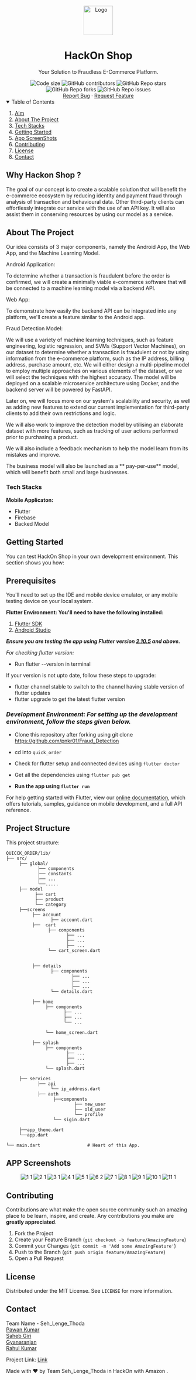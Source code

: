 <br />

<div align="center">
  <a href="https://github.com/pnkr01/Fraud_Detection">
    <img src="https://user-images.githubusercontent.com/83778936/182015338-58021bcb-1855-4d81-8745-c7ee34b4ccf3.png" alt="Logo" width="80" height="80">
  </a>
  <h1 align="center"><b>HackOn Shop</b></h1>
    <p align="center">
    Your Solution to Fraudless E-Commerce Platform.
  </p>
<img src="https://img.shields.io/github/languages/code-size/pnkr01/ghumo?style=flat-square" alt="Code size" />
<img alt="GitHub contributors" src="https://img.shields.io/github/contributors/pnkr01/ghumo?style=flat-square">
<img alt="GitHub Repo stars" src="https://img.shields.io/github/stars/pnkr01/ghumo?style=flat-square">
<img alt="GitHub Repo forks" src="https://img.shields.io/github/forks/pnkr01/ghumo?style=flat-square">
<img alt="GitHub Repo issues" src="https://img.shields.io/github/issues/pnkr01/ghumo?style=flat-square">
<br />
<a href="https://github.com/pnkr01/Fraud_Detection/issues">Report Bug</a>
·
<a href="https://github.com/pnkr01/Fraud_Detection/issues">Request Feature</a>
</div>

<!-- TABLE OF CONTENTS -->
<details open="open">
  <summary>Table of Contents</summary>
  <ol>
    <li>
      <a href="#why-hackon-shop-">Aim</a>
    </li>
    <li>
      <a href="#about-the-project">About The Project</a>
    </li>
    <li>
      <a href="#tech-stacks">Tech Stacks</a>
    </li>
    <li>
      <a href="#getting-started">Getting Started</a>
    </li>
    <li><a href="#app-screenshots">App ScreenShots</a></li>
    <li><a href="#contributing">Contributing</a></li>
    <li><a href="#license">License</a></li>
    <li><a href="#contact">Contact</a></li>
  </ol>
</details>

## Why Hackon Shop ?

The goal of our concept is to create a scalable solution that will benefit the e-commerce ecosystem by reducing identity and payment fraud through analysis of transaction and behavioural data. Other third-party clients can effortlessly integrate our service with the use of an API key. It will also assist them in conserving resources by using our model as a service.

## About The Project

Our idea consists of 3 major components, namely the Android App, the Web App, and the Machine Learning Model.

Android Application:

To determine whether a transaction is fraudulent before the order is confirmed, we will create a minimally viable e-commerce software that will be connected to a machine learning model via a backend API.

Web App:

To demonstrate how easily the backend API can be integrated into any platform, we'll create a feature similar to the Android app.

Fraud Detection Model:

We will use a variety of machine learning techniques, such as feature engineering, logistic regression, and SVMs (Support Vector Machines), on our dataset to determine whether a transaction is fraudulent or not by using information from the e-commerce platform, such as the IP address, billing address, purchase amount, etc. We will either design a multi-pipeline model to employ multiple approaches on various elements of the dataset, or we will select the techniques with the highest accuracy. The model will be deployed on a scalable microservice architecture using Docker, and the backend server will be powered by FastAPI.

Later on, we will focus more on our system's scalability and security, as well as adding new features to extend our current implementation for third-party clients to add their own restrictions and logic.

We will also work to improve the detection model by utilising an elaborate dataset with more features, such as tracking of user actions performed prior to purchasing a product.

We will also include a feedback mechanism to help the model learn from its mistakes and improve.

The business model will also be launched as a ** pay-per-use** model, which will benefit both small and large businesses.


### Tech Stacks

**Mobile Applicaton:**

- Flutter
- Firebase
- Backed Model


## Getting Started

You can test HackOn Shop in your own development environment. This section shows you how:

## Prerequisites

You'll need to set up the IDE and mobile device emulator, or any mobile testing device on your local system.


**Flutter Environment: You'll need to have the following installed:**

1. [Flutter SDK](https://flutter.dev/docs/get-started/install)
2. [Android Studio](https://developer.android.com/studio)

***Ensure you are testing the app using Flutter version [2.10.5](https://docs.flutter.dev/development/tools/sdk/releases?tab=windows) and above.***

*For checking flutter version:*

- Run flutter --version in terminal

If your version is not upto date, follow these steps to upgrade:

- flutter channel stable to switch to the channel having stable version of flutter updates
- flutter upgrade to get the latest flutter version

### *Development Environment: For setting up the development environment, follow the steps given below.*

- Clone this repository after forking using git clone <https://github.com/pnkr01/Fraud_Detection>
- cd into `quick_order`
- Check for flutter setup and connected devices using `flutter doctor`
- Get all the dependencies using `flutter pub get`

- **Run the app using `flutter run`**

For help getting started with Flutter, view our
[online documentation](https://flutter.dev/docs), which offers tutorials,
samples, guidance on mobile development, and a full API reference.

## Project Structure

This project structure:

```text
QUICCK_ORDER/lib/
├── src/                       
     ├── global/
            ├── components
            ├── constants
            ├── ...
            └──.....
     ├── model
           ├── cart
           ├── product
           └── category
     ├──screens
          ├── account 
                 ├── account.dart
          ├──  cart
                ├── components
                       ├── ...
                       ├── ...
                       ├── ...
                └── cart_screen.dart
                
                
          ├── details
                 ├── components
                         ├── ...
                         ├── ...
                         ├── ...
                 └── details.dart
                 
          ├── home
               ├── components
                      ├── ...
                      ├── ...
                      └── ...
                      
               └── home_screen.dart
               
          ├── splash
               ├── components
                       ├── ...
                       ├── ...
                       ├── ...
               └── splash.dart
          
     ├── services
            ├── api
                 └── ip_address.dart
            ├── auth
                  ├──components
                          ├── new_user
                          ├── old_user
                          └── profile
                  └── sigin.dart
            
     ├──app_theme.dart
     └──app.dart
            
└── main.dart                  # Heart of this App.
```

## APP Screenshots

<div align="center">


![1 1](https://user-images.githubusercontent.com/83778936/182018244-ee4c7882-ad6a-426a-a103-5f618a6a9fea.jpg)
![2 1](https://user-images.githubusercontent.com/83778936/182018256-adabcb33-3647-4830-b516-6c2e01a184f9.jpg)
![3 1](https://user-images.githubusercontent.com/83778936/182018264-6e794c0e-f97d-42a8-bbf9-65f20783890e.jpg)
![4 1](https://user-images.githubusercontent.com/83778936/182018266-bffac51e-8604-43b9-9332-d93e4ef97862.jpg)
![5 1](https://user-images.githubusercontent.com/83778936/182018271-4a096b88-89be-4275-b4d0-6fe2dc88dfd4.jpg)
![6 2](https://user-images.githubusercontent.com/83778936/182018275-c276b90b-3b91-475a-a4d4-d42a4bc2a57e.jpg)
![7 1](https://user-images.githubusercontent.com/83778936/182018306-aa410027-7325-409f-9ebd-ef5a55a12606.jpg)
![8 1](https://user-images.githubusercontent.com/83778936/182018281-bc3f07cc-29dd-4c5d-b604-11592a984d69.jpg)
![9 1](https://user-images.githubusercontent.com/83778936/182018286-eeb0c47b-51ff-4c1e-9cce-ae911a540a39.jpg)
![10 1](https://user-images.githubusercontent.com/83778936/182018287-53c21b4f-9c75-48ae-af67-9b6097239192.jpg)
![11 1](https://user-images.githubusercontent.com/83778936/182018288-74b39e69-56c5-4fbe-a77f-dd180f2c4437.jpg)


</div>

## Contributing

Contributions are what make the open source community such an amazing place to be learn, inspire, and create. Any contributions you make are **greatly appreciated**.

1. Fork the Project
2. Create your Feature Branch (`git checkout -b feature/AmazingFeature`)
3. Commit your Changes (`git commit -m 'Add some AmazingFeature'`)
4. Push to the Branch (`git push origin feature/AmazingFeature`)
5. Open a Pull Request


## License

Distributed under the MIT License. See `LICENSE` for more information.

## Contact

Team Name - Seh_Lenge_Thoda 
<br>
[Pawan Kumar](https://github.com/pnkr01)
<br>
[Saheb Giri](https://github.com/iamsahebgiri)
<br>
[Gyanaranjan](https://github.com/TheSpeedX)
<br>
[Rahul Kumar](https://github.com/rahulhind)

Project Link: [Link](https://github.com/pnkr01/Fraud_Detection)

Made with ♥ by Team Seh_Lenge_Thoda in HackOn with Amazon .

